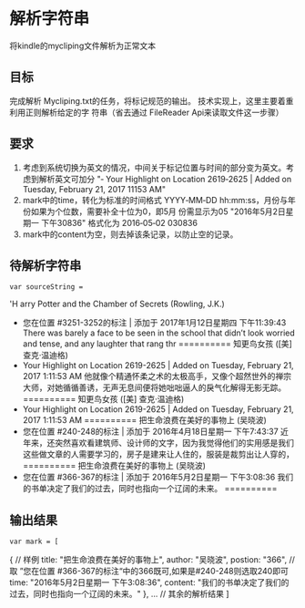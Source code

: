 # 解析字符串
将kindle的mycliping文件解析为正常文本
## 目标
完成解析 Mycliping.txt的任务，将标记规范的输出。 技术实现上，这里主要着重利用正则解析给定的字 符串（省去通过 FileReader Api来读取文件这一步骤）
## 要求
1. 考虑到系统切换为英文的情况，中间关于标记位置与时间的部分变为英文。考虑到解析英文可加分 "‑ Your Highlight on Location 2619‑2625 | Added on  Tuesday, February 21, 2017 1­11­53 AM"
2. mark中的time，转化为标准的时间格式 YYYY‑MM‑DD hh:mm:ss，月份与年份如果为个位数，需要补全十位为0，即5月 份需显示为05 "2016年5月2日星期一 下午3­08­36" 格式化为 2016‑05‑02 03­08­36
3. mark中的content为空，则去掉该条记录，以防止空的记录。
## 待解析字符串
    var sourceString =
'H
arry Potter and the Chamber of Secrets (Rowling, J.K.)
- 您在位置 #3251-3252的标注 | 添加于 2017年1月12日星期四 下午11:39:43
There was barely a face to be seen in the school that didn’t look worried and tense, and any laughter that rang thr
==========
知更鸟女孩 ([美] 查克·温迪格)
- Your Highlight on Location 2619-2625 | Added on Tuesday, February 21, 2017 1:11:53 AM
他就像个精通怀柔之术的太极高手，又像个超然世外的禅宗大师，对她循循善诱，无声无息间便将她咄咄逼人的戾气化解得无影无踪。
==========
知更鸟女孩 ([美] 查克·温迪格)
- Your Highlight on Location 2619-2625 | Added on Tuesday, February 21, 2017 1:11:53 AM
==========
把生命浪费在美好的事物上 (吴晓波)
- 您在位置 #240-248的标注 | 添加于 2016年4月18日星期一 下午7:43:37
近年来，还突然喜欢看建筑师、设计师的文字，因为我觉得他们的实用感是我们这些做文章的人需要学习的，房子是建来让人住的，服装是裁剪出让人穿的，
==========
把生命浪费在美好的事物上 (吴晓波)
- 您在位置 #366-367的标注 | 添加于 2016年5月2日星期一 下午3:08:36
我们的书单决定了我们的过去，同时也指向一个辽阔的未来。
==========

## 输出结果
    var mark = [
{ // 样例
title: "把生命浪费在美好的事物上",
author: "吴晓波",
postion: "366", // 取 ”您在位置 #366-367的标注“中的366既可,如果是#240-248则选取240即可
time: "2016年5月2日星期一 下午3:08:36",
content: "我们的书单决定了我们的过去，同时也指向一个辽阔的未来。"
},
... // 其余的解析结果
]
